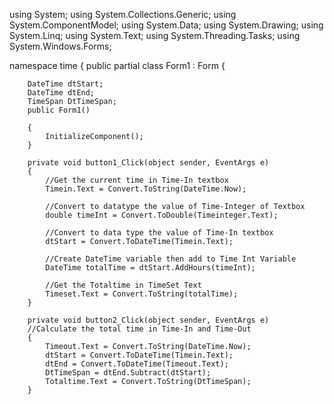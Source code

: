 using System;
using System.Collections.Generic;
using System.ComponentModel;
using System.Data;
using System.Drawing;
using System.Linq;
using System.Text;
using System.Threading.Tasks;
using System.Windows.Forms;

namespace time
{
    public partial class Form1 : Form
    {
     
        DateTime dtStart;
        DateTime dtEnd;
        TimeSpan DtTimeSpan;
        public Form1()

        {
            InitializeComponent();
        }

        private void button1_Click(object sender, EventArgs e)
        {
            //Get the current time in Time-In textbox
            Timein.Text = Convert.ToString(DateTime.Now);

            //Convert to datatype the value of Time-Integer of Textbox
            double timeInt = Convert.ToDouble(Timeinteger.Text);

            //Convert to data type the value of Time-In textbox
            dtStart = Convert.ToDateTime(Timein.Text);
            
            //Create DateTime variable then add to Time Int Variable
            DateTime totalTime = dtStart.AddHours(timeInt);

            //Get the Totaltime in TimeSet Text
            Timeset.Text = Convert.ToString(totalTime);
        }

        private void button2_Click(object sender, EventArgs e)
        //Calculate the total time in Time-In and Time-Out
        {
            Timeout.Text = Convert.ToString(DateTime.Now);
            dtStart = Convert.ToDateTime(Timein.Text);
            dtEnd = Convert.ToDateTime(Timeout.Text);
            DtTimeSpan = dtEnd.Subtract(dtStart);
            Totaltime.Text = Convert.ToString(DtTimeSpan);
        }
